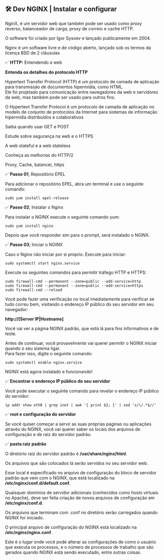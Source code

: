 ## 🛠 Dev NGINX | Instalar e configurar

NginX, é um servidor web que também pode ser usado como proxy reverso, balanceador de carga, proxy de correio e cache HTTP.

O software foi criado por Igor Sysoev e lançado publicamente em 2004.

Nginx é um software livre e de código aberto, lançado sob os termos da licença BSD de 2 cláusulas

✅ **HTTP:** Entendendo a web

**Entenda os detalhes do protocolo HTTP**

Hypertext Transfer Protocol (HTTP) é um protocolo de camada de aplicação para transmissão de documentos hipermídia, como HTML.  
Ele foi projetado para comunicação entre navegadores da web e servidores da web, mas também pode ser usado para outros fins.

O Hypertext Transfer Protocol é um protocolo de camada de aplicação no modelo de conjunto de protocolos da Internet para sistemas de informação hipermídia distribuídos e colaborativos

Saiba quando usar GET e POST

Estude sobre segurança na web e o HTTPS

A web stateful e a web stateless

Conheça as melhorias do HTTP/2

Proxy, Cache, balancer, https

✅ **Passo 01**; Repositório EPEL

Para adicionar o repositório EPEL, abra um terminal e use o seguinte comando:

```package
sudo yum install epel-release
```

✅ **Passo 02**; Instalar o Nginx

Para instalar o NGINX execute o seguinte comando yum:

```nginx
sudo yum install nginx
```

Depois que você responder sim para o prompt, será instalado o NGINX.

✅ **Passo 03**; Iniciar o NGINX

Caso o Nginx não iniciar por si próprio. Execute para iniciar:

```service
sudo systemctl start nginx.service
```

Execute os seguintes comandos para permitir tráfego HTTP e HTTPS:

```firewall
sudo firewall-cmd --permanent --zone=public --add-service=http
sudo firewall-cmd --permanent --zone=public --add-service=https
sudo firewall-cmd --reload
```

Você pode fazer uma verificação no local imediatamente para verificar se tudo correu bem, visitando o endereço IP público do seu servidor em seu navegador:

**http://[Server IP|Hostname]**

Você vai ver a página NGINX padrão, que está lá para fins informativos e de teste.

Antes de continuar, você provavelmente vai querer permitir o NGINX iniciar quando o seu sistema ligar.  
Para fazer isso, digite o seguinte comando:

```inicialização
sudo systemctl enable nginx.service
```

NGINX está agora instalado e funcionando!

✅ **Encontrar o endereço IP público do seu servidor**

Você pode executar o seguinte comando para revelar o endereço IP público do servidor:

```rede
ip addr show eth0 | grep inet | awk '{ print $2; }' | sed 's/\/.*$//'
```

✅ **root e configuração do servidor**

Se você quiser começar a servir as suas próprias páginas ou aplicações através do NGINX, você vai querer saber os locais dos arquivos de configuração e de raiz do servidor padrão.

✅ **pasta raiz padrão**

O diretório raiz do servidor padrão é **/usr/share/nginx/html**.

Os arquivos que são colocados lá serão servidos no seu servidor web.

Esse local é especificado no arquivo de configuração do bloco de servidor padrão que vem com o NGINX, que está localizado na **/etc/nginx/conf.d/default.conf**.

Quaisquer domínios de servidor adicionais (conhecidos como hosts virtuais no Apache), deve ser feita criação de novos arquivos de configuração em **/etc/nginx/conf.d**.

Os arquivos que terminam com .conf no diretório serão carregados quando NGINX for iniciado.

O principal arquivo de configuração do NGINX está localizado na **/etc/nginx/nginx.conf**.

Este é o lugar onde você pode alterar as configurações de como o usuário que executa os processos, e o número de processos de trabalho que são gerados quando NGINX está sendo executado, entre outras coisas.
